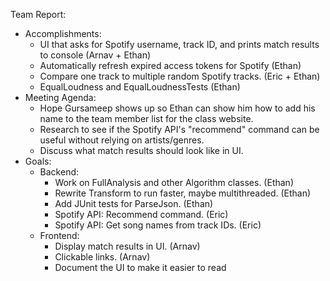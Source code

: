 Team Report:
- Accomplishments:
    - UI that asks for Spotify username, track ID, and prints match results to console (Arnav + Ethan)
    - Automatically refresh expired access tokens for Spotify (Ethan)
    - Compare one track to multiple random Spotify tracks. (Eric + Ethan)
    - EqualLoudness and EqualLoudnessTests (Ethan)
- Meeting Agenda:
    - Hope Gursameep shows up so Ethan can show him how to add his name to the team member list for the class website.
    - Research to see if the Spotify API's "recommend" command can be useful without relying on artists/genres.
    - Discuss what match results should look like in UI.
- Goals:
    - Backend:
        - Work on FullAnalysis and other Algorithm classes. (Ethan)
        - Rewrite Transform to run faster, maybe multithreaded. (Ethan)
        - Add JUnit tests for ParseJson. (Ethan)
        - Spotify API: Recommend command. (Eric)
        - Spotify API: Get song names from track IDs. (Eric)
    - Frontend:
        - Display match results in UI. (Arnav)
        - Clickable links. (Arnav)
        - Document the UI to make it easier to read
